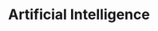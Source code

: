 ---
title: "Artificial Intelligence"
image: ai.jpg
style:
    background: "#2a9d8f"
    color: "#fff"
---